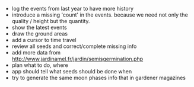 - log the events from last year to have more history
- introduce a missing 'count' in the events. because we need not only the quality / height but the quantity.
- show the latest events
- draw the ground areas
- add a cursor to time travel
- review all seeds and correct/complete missing info
- add more data from http://www.jardinamel.fr/jardin/semisgermination.php
- plan what to do, where
- app should tell what seeds should be done when
- try to generate the same moon phases info that in gardener magazines
